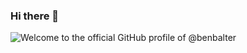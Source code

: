 ### Hi there 👋
![Welcome to the official GitHub profile of @benbalter](https://user-images.githubusercontent.com/282759/84682528-c1d5d300-af03-11ea-9bfb-02854ad0cb20.gif)
<!--
**saifujasoor/saifujasoor** is a ✨ _special_ ✨ repository because its `README.md` (this file) appears on your GitHub profile.

Here are some ideas to get you started:

- 🔭 I’m currently working on ...
- 🌱 I’m currently learning ...
- 👯 I’m looking to collaborate on ...
- 🤔 I’m looking for help with ...
- 💬 Ask me about ...
- 📫 How to reach me: ...
- 😄 Pronouns: ...
- ⚡ Fun fact: ...
-->
